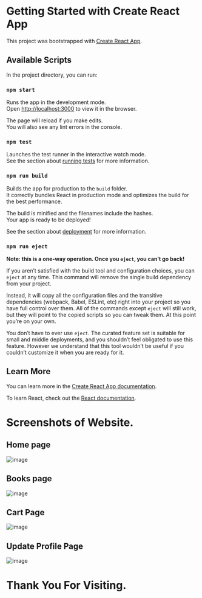 # Getting Started with Create React App

This project was bootstrapped with [Create React App](https://github.com/facebook/create-react-app).

## Available Scripts

In the project directory, you can run:

### `npm start`

Runs the app in the development mode.\
Open [http://localhost:3000](http://localhost:3000) to view it in the browser.

The page will reload if you make edits.\
You will also see any lint errors in the console.

### `npm test`

Launches the test runner in the interactive watch mode.\
See the section about [running tests](https://facebook.github.io/create-react-app/docs/running-tests) for more information.

### `npm run build`

Builds the app for production to the `build` folder.\
It correctly bundles React in production mode and optimizes the build for the best performance.

The build is minified and the filenames include the hashes.\
Your app is ready to be deployed!

See the section about [deployment](https://facebook.github.io/create-react-app/docs/deployment) for more information.

### `npm run eject`

**Note: this is a one-way operation. Once you `eject`, you can’t go back!**

If you aren’t satisfied with the build tool and configuration choices, you can `eject` at any time. This command will remove the single build dependency from your project.

Instead, it will copy all the configuration files and the transitive dependencies (webpack, Babel, ESLint, etc) right into your project so you have full control over them. All of the commands except `eject` will still work, but they will point to the copied scripts so you can tweak them. At this point you’re on your own.

You don’t have to ever use `eject`. The curated feature set is suitable for small and middle deployments, and you shouldn’t feel obligated to use this feature. However we understand that this tool wouldn’t be useful if you couldn’t customize it when you are ready for it.

## Learn More

You can learn more in the [Create React App documentation](https://facebook.github.io/create-react-app/docs/getting-started).

To learn React, check out the [React documentation](https://reactjs.org/).

# Screenshots of Website.

## Home page

![image](https://user-images.githubusercontent.com/72646344/175003246-080a15a7-b72c-455d-8da4-0c06ea172fe1.png)

## Books page

![image](https://user-images.githubusercontent.com/72646344/175003411-01806166-ebc2-46ba-97b9-09d9cd82b117.png)

## Cart Page

![image](https://user-images.githubusercontent.com/72646344/175003523-33d51622-5789-48c2-a381-a395b8c33d65.png)

## Update Profile Page

![image](https://user-images.githubusercontent.com/72646344/175003806-3fdd39cc-1f85-4721-8d5d-2cde512e681b.png)

# Thank You For Visiting.
